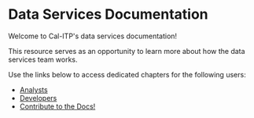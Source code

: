 # Data Services Documentation

Welcome to Cal-ITP's data services documentation!

This resource serves as an opportunity to learn more about how the data services team works.

Use the links below to access dedicated chapters for the following users:

* [Analysts](analysts-welcome)
* [Developers](airflow)
* [Contribute to the Docs!](contribute-overview)
